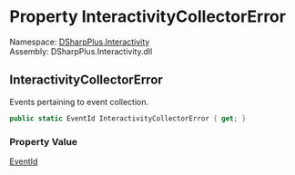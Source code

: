 # Property InteractivityCollectorError

Namespace: [DSharpPlus.Interactivity](DSharpPlus.Interactivity.md)  
Assembly: DSharpPlus.Interactivity.dll

## <a id="DSharpPlus_Interactivity_InteractivityEvents_InteractivityCollectorError"></a>InteractivityCollectorError

Events pertaining to event collection.

```csharp
public static EventId InteractivityCollectorError { get; }
```

### Property Value

[EventId](https://learn.microsoft.com/dotnet/api/microsoft.extensions.logging.eventid)

